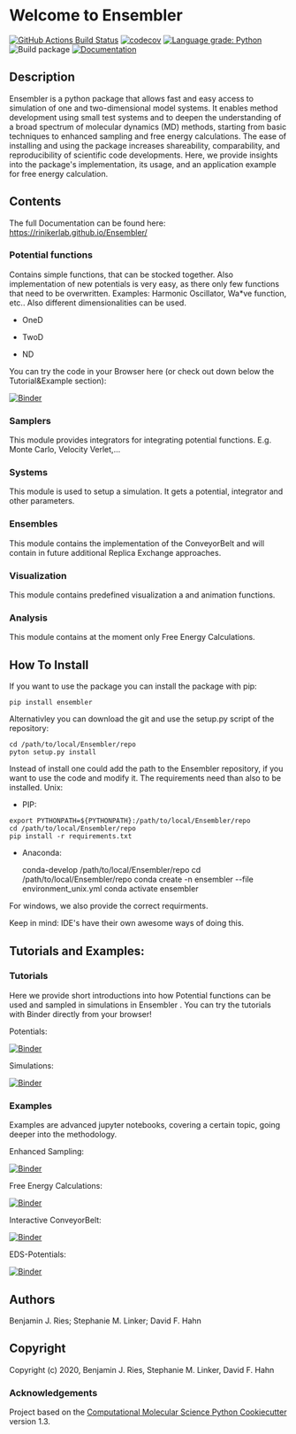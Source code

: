 Welcome to Ensembler
==============================
[//]: # (Badges)
[![GitHub Actions Build Status](https://github.com/rinikerlab/ensembler/workflows/CI/badge.svg)](https://github.com/rinikerlab/ensembler/actions?query=branch%3Amaster+workflow%3ACI)
[![codecov](https://codecov.io/gh/rinikerlab/Ensembler/branch/master/graph/badge.svg)](https://codecov.io/gh/rinikerlab/Ensembler/branch/master)
[![Language grade: Python](https://img.shields.io/lgtm/grade/python/g/rinikerlab/Ensembler.svg?logo=lgtm&logoWidth=18)](https://lgtm.com/projects/g/rinikerlab/Ensembler/context:python)
![Build package](https://github.com/rinikerlab/Ensembler/workflows/Python%20package/badge.svg)
[![Documentation](https://img.shields.io/badge/Documentation-here-white.svg)](https://rinikerlab.github.io/Ensembler/index.html)

## Description
Ensembler is a python package that allows fast and easy access to simulation of one and two-dimensional model systems.
It enables method development using small test systems and to deepen the understanding of a broad spectrum of molecular dynamics (MD) methods, starting from basic techniques to enhanced sampling and free energy calculations.
The ease of installing and using the package increases shareability, comparability, and reproducibility of scientific code developments.
Here, we provide insights into the package's implementation, its usage, and an application example for free energy calculation.

## Contents
The full Documentation can be found here:  https://rinikerlab.github.io/Ensembler/
### Potential functions

  Contains simple functions, that can be stocked together. 
  Also implementation of new potentials is very easy, as there only few functions that need to be overwritten.
  Examples: Harmonic Oscillator, Wa*ve function, etc.. 
  Also different dimensionalities can be used.

   * OneD

   * TwoD

   * ND

   You can try the code in your Browser here (or check out down below the Tutorial&Example section): 
   
  [![Binder](https://mybinder.org/badge_logo.svg)](https://mybinder.org/v2/gh/rinikerlab/Ensembler/master?filepath=example%2FTutorial_Potentials.ipynb)

### Samplers

   This module provides integrators for integrating potential functions. E.g. Monte Carlo, Velocity Verlet,...
   
### Systems

   This module is used to setup a simulation. It gets a potential, integrator and other parameters.

### Ensembles

   This module contains the implementation of the ConveyorBelt and will contain in future additional Replica Exchange approaches.

### Visualization

   This module contains predefined visualization a and animation functions.

### Analysis

   This module contains at the moment only Free Energy Calculations.

## How To Install
If you want to use the package you can install the package with pip:

    pip install ensembler

Alternativley you can download the git and use the setup.py script of the repository:

    cd /path/to/local/Ensembler/repo
    pyton setup.py install

Instead of install one could add the path to the Ensembler repository, if you want to use the code and modify it. The requirements need than also to be installed.
   Unix:
   * PIP:
    
    export PYTHONPATH=${PYTHONPATH}:/path/to/local/Ensembler/repo
    cd /path/to/local/Ensembler/repo
    pip install -r requirements.txt
    
   * Anaconda:
   
     conda-develop /path/to/local/Ensembler/repo
     cd /path/to/local/Ensembler/repo
     conda create -n ensembler --file environment_unix.yml
     conda activate ensembler

For windows, we also provide the correct requirments.

Keep in mind: IDE's have their own awesome ways of doing this.

## Tutorials and Examples:

### Tutorials
Here we provide short introductions into how Potential functions can be used and sampled in simulations in Ensembler .
You can try the tutorials with Binder directly from your browser!

Potentials: 

[![Binder](https://mybinder.org/badge_logo.svg)](https://mybinder.org/v2/gh/rinikerlab/Ensembler/master?filepath=examples%2FTutorial_Potentials.ipynb)

Simulations: 

[![Binder](https://mybinder.org/badge_logo.svg)](https://mybinder.org/v2/gh/rinikerlab/Ensembler/master?filepath=examples%2FTutorial_Simulations.ipynb)

### Examples
Examples are advanced jupyter notebooks, covering a certain topic, going deeper into the methodology.

Enhanced Sampling: 

[![Binder](https://mybinder.org/badge_logo.svg)](https://mybinder.org/v2/gh/rinikerlab/Ensembler/master?filepath=examples%2FExample_EnhancedSampling.ipynb)

Free Energy Calculations: 

[![Binder](https://mybinder.org/badge_logo.svg)](https://mybinder.org/v2/gh/rinikerlab/Ensembler/master?filepath=examples%2FExample_FreeEnergyCalculationSimulation.ipynb)

Interactive ConveyorBelt: 

[![Binder](https://mybinder.org/badge_logo.svg)](https://mybinder.org/v2/gh/rinikerlab/Ensembler/master?filepath=examples%2FExample_ConveyorBelt.ipynb)

EDS-Potentials: 

[![Binder](https://mybinder.org/badge_logo.svg)](https://mybinder.org/v2/gh/rinikerlab/Ensembler/master?filepath=examples%2FExample_EDS.ipynb)


## Authors

Benjamin J. Ries;
Stephanie M. Linker;
David F. Hahn

## Copyright

Copyright (c) 2020, Benjamin  J. Ries, Stephanie M. Linker, David F. Hahn


### Acknowledgements
 
Project based on the 
[Computational Molecular Science Python Cookiecutter](https://github.com/molssi/cookiecutter-cms) version 1.3.
